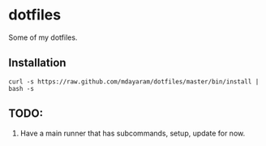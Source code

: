 dotfiles
========

Some of my dotfiles.

## Installation

```
curl -s https://raw.github.com/mdayaram/dotfiles/master/bin/install | bash -s
```

## TODO:

1. Have a main runner that has subcommands, setup, update for now.
